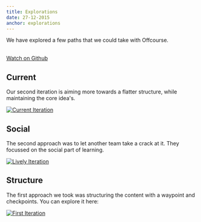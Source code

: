 ```yaml
---
title: Explorations
date: 27-12-2015
anchor: explorations
---
```

We have explored a few paths that we could take with Offcourse. 

<br>
<div class="github-button">
  <a class="github-button" href="https://github.com/offcourse/offcourse-frontend" data-style="mega" aria-label="Watch offcourse/offcourse-frontend on GitHub">Watch on Github</a>
</div>

## Current 

Our second iteration is aiming more towards a flatter structure, while maintaining the core idea's. 

[![Current Iteration](current-iteration.png)](http://staging.offcourse.io)


## Social

The second approach was to let another team take a crack at it. They focussed on the social part of learning.

[![Lively Iteration](iteration-lifely.png)](http://study.offcourse.io)

## Structure

The first approach we took was structuring the content with a waypoint and checkpoints. You can explore it here: 

[![First Iteration](offcourse-first.png)](http://old.offcourse.io)




